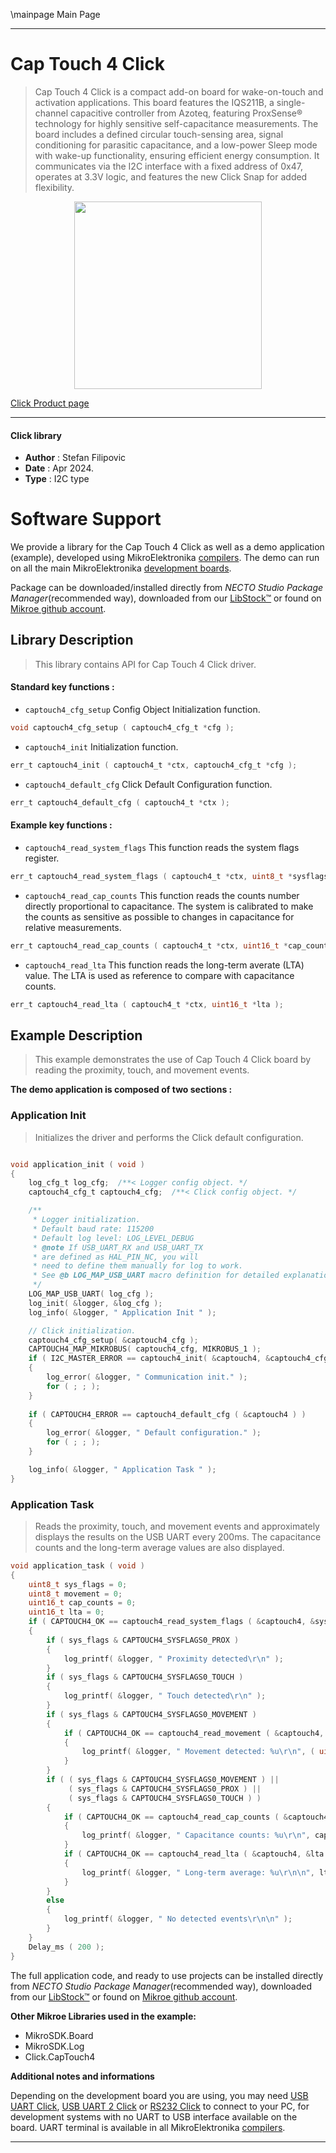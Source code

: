 \mainpage Main Page

---
# Cap Touch 4 Click

> Cap Touch 4 Click is a compact add-on board for wake-on-touch and activation applications. This board features the IQS211B, a single-channel capacitive controller from Azoteq, featuring ProxSense® technology for highly sensitive self-capacitance measurements. The board includes a defined circular touch-sensing area, signal conditioning for parasitic capacitance, and a low-power Sleep mode with wake-up functionality, ensuring efficient energy consumption. It communicates via the I2C interface with a fixed address of 0x47, operates at 3.3V logic, and features the new Click Snap for added flexibility.

<p align="center">
  <img src="https://download.mikroe.com/images/click_for_ide/captouch4_click.png" height=300px>
</p>

[Click Product page](https://www.mikroe.com/cap-touch-4-click)

---


#### Click library

- **Author**        : Stefan Filipovic
- **Date**          : Apr 2024.
- **Type**          : I2C type


# Software Support

We provide a library for the Cap Touch 4 Click
as well as a demo application (example), developed using MikroElektronika
[compilers](https://www.mikroe.com/necto-studio).
The demo can run on all the main MikroElektronika [development boards](https://www.mikroe.com/development-boards).

Package can be downloaded/installed directly from *NECTO Studio Package Manager*(recommended way), downloaded from our [LibStock&trade;](https://libstock.mikroe.com) or found on [Mikroe github account](https://github.com/MikroElektronika/mikrosdk_click_v2/tree/master/clicks).

## Library Description

> This library contains API for Cap Touch 4 Click driver.

#### Standard key functions :

- `captouch4_cfg_setup` Config Object Initialization function.
```c
void captouch4_cfg_setup ( captouch4_cfg_t *cfg );
```

- `captouch4_init` Initialization function.
```c
err_t captouch4_init ( captouch4_t *ctx, captouch4_cfg_t *cfg );
```

- `captouch4_default_cfg` Click Default Configuration function.
```c
err_t captouch4_default_cfg ( captouch4_t *ctx );
```

#### Example key functions :

- `captouch4_read_system_flags` This function reads the system flags register.
```c
err_t captouch4_read_system_flags ( captouch4_t *ctx, uint8_t *sysflags );
```

- `captouch4_read_cap_counts` This function reads the counts number directly proportional to capacitance. The system is calibrated to make the counts as sensitive as possible to changes in capacitance for relative measurements.
```c
err_t captouch4_read_cap_counts ( captouch4_t *ctx, uint16_t *cap_counts );
```

- `captouch4_read_lta` This function reads the long-term averate (LTA) value. The LTA is used as reference to compare with capacitance counts.
```c
err_t captouch4_read_lta ( captouch4_t *ctx, uint16_t *lta );
```

## Example Description

> This example demonstrates the use of Cap Touch 4 Click board by reading the proximity, touch, and movement events.

**The demo application is composed of two sections :**

### Application Init

> Initializes the driver and performs the Click default configuration.

```c

void application_init ( void )
{
    log_cfg_t log_cfg;  /**< Logger config object. */
    captouch4_cfg_t captouch4_cfg;  /**< Click config object. */

    /** 
     * Logger initialization.
     * Default baud rate: 115200
     * Default log level: LOG_LEVEL_DEBUG
     * @note If USB_UART_RX and USB_UART_TX 
     * are defined as HAL_PIN_NC, you will 
     * need to define them manually for log to work. 
     * See @b LOG_MAP_USB_UART macro definition for detailed explanation.
     */
    LOG_MAP_USB_UART( log_cfg );
    log_init( &logger, &log_cfg );
    log_info( &logger, " Application Init " );

    // Click initialization.
    captouch4_cfg_setup( &captouch4_cfg );
    CAPTOUCH4_MAP_MIKROBUS( captouch4_cfg, MIKROBUS_1 );
    if ( I2C_MASTER_ERROR == captouch4_init( &captouch4, &captouch4_cfg ) ) 
    {
        log_error( &logger, " Communication init." );
        for ( ; ; );
    }
    
    if ( CAPTOUCH4_ERROR == captouch4_default_cfg ( &captouch4 ) )
    {
        log_error( &logger, " Default configuration." );
        for ( ; ; );
    }

    log_info( &logger, " Application Task " );
}

```

### Application Task

> Reads the proximity, touch, and movement events and approximately displays the results on the USB UART every 200ms. The capacitance counts and the long-term average values are also displayed.

```c
void application_task ( void )
{
    uint8_t sys_flags = 0;
    uint8_t movement = 0;
    uint16_t cap_counts = 0;
    uint16_t lta = 0;
    if ( CAPTOUCH4_OK == captouch4_read_system_flags ( &captouch4, &sys_flags ) )
    {
        if ( sys_flags & CAPTOUCH4_SYSFLAGS0_PROX )
        {
            log_printf( &logger, " Proximity detected\r\n" );
        }
        if ( sys_flags & CAPTOUCH4_SYSFLAGS0_TOUCH )
        {
            log_printf( &logger, " Touch detected\r\n" );
        }
        if ( sys_flags & CAPTOUCH4_SYSFLAGS0_MOVEMENT )
        {
            if ( CAPTOUCH4_OK == captouch4_read_movement ( &captouch4, &movement ) )
            {
                log_printf( &logger, " Movement detected: %u\r\n", ( uint16_t ) movement );
            }
        }
        if ( ( sys_flags & CAPTOUCH4_SYSFLAGS0_MOVEMENT ) || 
             ( sys_flags & CAPTOUCH4_SYSFLAGS0_PROX ) || 
             ( sys_flags & CAPTOUCH4_SYSFLAGS0_TOUCH ) )
        {
            if ( CAPTOUCH4_OK == captouch4_read_cap_counts ( &captouch4, &cap_counts ) )
            {
                log_printf( &logger, " Capacitance counts: %u\r\n", cap_counts );
            }
            if ( CAPTOUCH4_OK == captouch4_read_lta ( &captouch4, &lta ) )
            {
                log_printf( &logger, " Long-term average: %u\r\n\n", lta );
            }
        }
        else
        {
            log_printf( &logger, " No detected events\r\n\n" );
        }
    }
    Delay_ms ( 200 );
}
```

The full application code, and ready to use projects can be installed directly from *NECTO Studio Package Manager*(recommended way), downloaded from our [LibStock&trade;](https://libstock.mikroe.com) or found on [Mikroe github account](https://github.com/MikroElektronika/mikrosdk_click_v2/tree/master/clicks).

**Other Mikroe Libraries used in the example:**

- MikroSDK.Board
- MikroSDK.Log
- Click.CapTouch4

**Additional notes and informations**

Depending on the development board you are using, you may need
[USB UART Click](https://www.mikroe.com/usb-uart-click),
[USB UART 2 Click](https://www.mikroe.com/usb-uart-2-click) or
[RS232 Click](https://www.mikroe.com/rs232-click) to connect to your PC, for
development systems with no UART to USB interface available on the board. UART
terminal is available in all MikroElektronika
[compilers](https://shop.mikroe.com/compilers).

---
